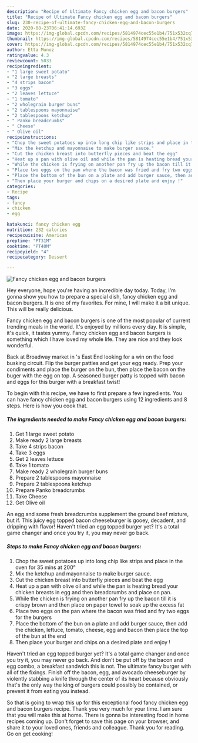 ```yaml
---
description: "Recipe of Ultimate Fancy chicken egg and bacon burgers"
title: "Recipe of Ultimate Fancy chicken egg and bacon burgers"
slug: 230-recipe-of-ultimate-fancy-chicken-egg-and-bacon-burgers
date: 2020-08-23T06:41:14.693Z
image: https://img-global.cpcdn.com/recipes/5814974cec55e1b4/751x532cq70/fancy-chicken-egg-and-bacon-burgers-recipe-main-photo.jpg
thumbnail: https://img-global.cpcdn.com/recipes/5814974cec55e1b4/751x532cq70/fancy-chicken-egg-and-bacon-burgers-recipe-main-photo.jpg
cover: https://img-global.cpcdn.com/recipes/5814974cec55e1b4/751x532cq70/fancy-chicken-egg-and-bacon-burgers-recipe-main-photo.jpg
author: Etta Munoz
ratingvalue: 4.3
reviewcount: 5033
recipeingredient:
- "1 large sweet potato"
- "2 large breasts"
- "4 strips bacon"
- "3 eggs"
- "2 leaves lettuce"
- "1 tomato"
- "2 wholegrain burger buns"
- "2 tablespoons mayonnaise"
- "2 tablespoons ketchup"
- " Panko breadcrumbs"
- " Cheese"
- " Olive oil"
recipeinstructions:
- "Chop the sweet potatoes up into long chip like strips and place in the oven for 35 mins at 200°"
- "Mix the ketchup and mayonnaise to make burger sauce."
- "Cut the chicken breast into butterfly pieces and beat the egg"
- "Heat up a pan with olive oil and while the pan is heating bread your chicken breasts in egg and then breadcrumbs and place on pan."
- "While the chicken is frying on another pan fry up the bacon till it is crispy brown and then place on paper towel to soak up the excess fat"
- "Place two eggs on the pan where the bacon was fried and fry two eggs for the burgers"
- "Place the bottom of the bun on a plate and add burger sauce, then add the chicken, lettuce, tomato, cheese, egg and bacon then place the top of the bun at the end"
- "Then place your burger and chips on a desired plate and enjoy !"
categories:
- Recipe
tags:
- fancy
- chicken
- egg

katakunci: fancy chicken egg 
nutrition: 232 calories
recipecuisine: American
preptime: "PT31M"
cooktime: "PT40M"
recipeyield: "4"
recipecategory: Dessert

---
```



![Fancy chicken egg and bacon burgers](https://img-global.cpcdn.com/recipes/5814974cec55e1b4/751x532cq70/fancy-chicken-egg-and-bacon-burgers-recipe-main-photo.jpg)

Hey everyone, hope you're having an incredible day today. Today, I'm gonna show you how to prepare a special dish, fancy chicken egg and bacon burgers. It is one of my favorites. For mine, I will make it a bit unique. This will be really delicious.

Fancy chicken egg and bacon burgers is one of the most popular of current trending meals in the world. It's enjoyed by millions every day. It is simple, it's quick, it tastes yummy. Fancy chicken egg and bacon burgers is something which I have loved my whole life. They are nice and they look wonderful.

Back at Broadway market in &#39;s East End looking for a win on the food busking circuit. Flip the burger patties and get your egg ready. Prep your condiments and place the burger on the bun, then place the bacon on the buger with the egg on top. A seasoned burger patty is topped with bacon and eggs for this burger with a breakfast twist!


To begin with this recipe, we have to first prepare a few ingredients. You can have fancy chicken egg and bacon burgers using 12 ingredients and 8 steps. Here is how you cook that.

<!--inarticleads1-->

##### The ingredients needed to make Fancy chicken egg and bacon burgers:

1. Get 1 large sweet potato
1. Make ready 2 large breasts
1. Take 4 strips bacon
1. Take 3 eggs
1. Get 2 leaves lettuce
1. Take 1 tomato
1. Make ready 2 wholegrain burger buns
1. Prepare 2 tablespoons mayonnaise
1. Prepare 2 tablespoons ketchup
1. Prepare  Panko breadcrumbs
1. Take  Cheese
1. Get  Olive oil


An egg and some fresh breadcrumbs supplement the ground beef mixture, but if. This juicy egg topped bacon cheeseburger is gooey, decadent, and dripping with flavor! Haven&#39;t tried an egg topped burger yet? It&#39;s a total game changer and once you try it, you may never go back. 

<!--inarticleads2-->

##### Steps to make Fancy chicken egg and bacon burgers:

1. Chop the sweet potatoes up into long chip like strips and place in the oven for 35 mins at 200°
1. Mix the ketchup and mayonnaise to make burger sauce.
1. Cut the chicken breast into butterfly pieces and beat the egg
1. Heat up a pan with olive oil and while the pan is heating bread your chicken breasts in egg and then breadcrumbs and place on pan.
1. While the chicken is frying on another pan fry up the bacon till it is crispy brown and then place on paper towel to soak up the excess fat
1. Place two eggs on the pan where the bacon was fried and fry two eggs for the burgers
1. Place the bottom of the bun on a plate and add burger sauce, then add the chicken, lettuce, tomato, cheese, egg and bacon then place the top of the bun at the end
1. Then place your burger and chips on a desired plate and enjoy !


Haven&#39;t tried an egg topped burger yet? It&#39;s a total game changer and once you try it, you may never go back. And don&#39;t be put off by the bacon and egg combo, a breakfast sandwich this is not. The ultimate fancy burger with all of the fixings. Finish off the bacon, egg, and avocado cheeseburger by violently stabbing a knife through the center of its heart because obviously that&#39;s the only way the king of burgers could possibly be contained, or prevent it from eating you instead. 

So that is going to wrap this up for this exceptional food fancy chicken egg and bacon burgers recipe. Thank you very much for your time. I am sure that you will make this at home. There is gonna be interesting food in home recipes coming up. Don't forget to save this page on your browser, and share it to your loved ones, friends and colleague. Thank you for reading. Go on get cooking!

